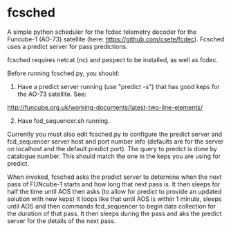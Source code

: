 fcsched
=======

A simple python scheduler for the fcdec telemetry decoder for the Funcube-1 
(AO-73) satellite (here: https://github.com/csete/fcdec). Fcsched uses a predict
server for pass predictions.

fcsched requires netcat (nc) and pexpect to be installed, as well as fcdec.

Before running fcsched.py, you should:

1) Have a predict server running (use "predict -s") that has good keps
for the AO-73 satellite.  See:

http://funcube.org.uk/working-documents/latest-two-line-elements/

2) Have fcd_sequencer.sh running.

Currently you must also edit fcsched.py to configure the predict server and 
fcd_sequencer server host and port number info (defaults are for the server on
localhost and the default predict port).  The query to predict is done by 
catalogue number.  This should match the one in the keps you are using for 
predict.

When invoked, fcsched asks the predict server to determine when the next pass
of FUNcube-1 starts and how long that next pass is.  It then sleeps for half the
time until AOS then asks (to allow for predict to provide an updated
solution with new keps) It loops  like that until AOS is within 1 minute, sleeps
until AOS and then commands fcd_sequencer to begin data collection for the 
duration of that pass. It then sleeps during the pass and aks the predict server
for the details of the next pass.


